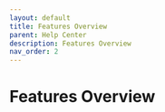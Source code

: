 ```yaml
---
layout: default
title: Features Overview
parent: Help Center
description: Features Overview
nav_order: 2
---
```


# Features Overview
